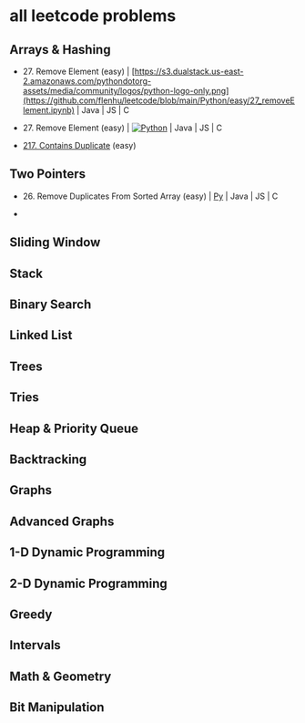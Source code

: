 # all leetcode problems

## Arrays & Hashing
- 27\. Remove Element (easy)
| [https://s3.dualstack.us-east-2.amazonaws.com/pythondotorg-assets/media/community/logos/python-logo-only.png](https://github.com/flenhu/leetcode/blob/main/Python/easy/27_removeElement.ipynb)
| Java
| JS 
| C


- 27\. Remove Element (easy)
  | [![Python](https://s3.dualstack.us-east-2.amazonaws.com/pythondotorg-assets/media/community/logos/python-logo-only.png)](https://github.com/flenhu/leetcode/blob/main/Python/easy/27_removeElement.ipynb)
  | Java
  | JS 
  | C

- [217. Contains Duplicate](https://github.com/flenhu/leetcode/blob/main/easy/217_containsDuplicate.ipynb) (easy)

## Two Pointers


- 26\. Remove Duplicates From Sorted Array (easy) 
| [Py](https://github.com/flenhu/leetcode/blob/main/Python/easy/26_removeDuplicatesFromSortedArray.ipynb)
| Java
| JS 
| C




-  

## Sliding Window

## Stack

## Binary Search

## Linked List

## Trees

## Tries

## Heap & Priority Queue

## Backtracking 

## Graphs

## Advanced Graphs

## 1-D Dynamic Programming

## 2-D Dynamic Programming 

## Greedy

## Intervals

## Math & Geometry

## Bit Manipulation

